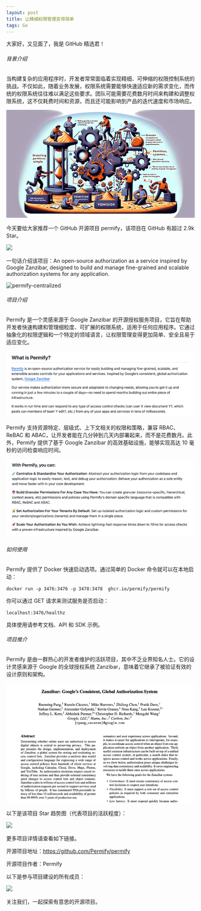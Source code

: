 ```yaml
---
layout: post
title: 让精细权限管理变得简单
tags: Go
---
```


大家好，又见面了，我是 GitHub 精选君！

###### 背景介绍

当构建复杂的应用程序时，开发者常常面临着实现精细、可伸缩的权限控制系统的挑战。不仅如此，随着业务发展，权限系统需要能够快速适应新的需求变化，而传统的权限系统往往难以满足这些要求。团队可能需要花费数月时间来构建和调整权限系统，这不仅耗费时间和资源，而且还可能影响到产品的迭代速度和市场响应。

![](https://raw.githubusercontent.com/ZhuPeng/pic/master/mac/compress_tmp-33835e85a60b121571602bc3d5dcdfc4.png)

今天要给大家推荐一个 GitHub 开源项目 permify，该项目在 GitHub 有超过 2.9k Star。

![](https://stats.deeptrain.net/repo/Permify/permify/?theme=light)

一句话介绍该项目：An open-source authorization as a service inspired by Google Zanzibar, designed to build and manage fine-grained and scalable authorization systems for any application.


![permify-centralized](https://github.com/user-attachments/assets/e1c22244-1fa4-4bc3-8b7a-bdfb97610c5f)


###### 项目介绍

Permify 是一个灵感来源于 Google Zanzibar 的开源授权服务项目，它旨在帮助开发者快速构建和管理细粒度、可扩展的权限系统，适用于任何应用程序。它通过抽象化的权限逻辑和一个特定的领域语言，让权限管理变得更加简单、安全且易于适应变化。

![](https://raw.githubusercontent.com/ZhuPeng/pic/master/images/compress_image-20240911223404170.png)

Permify 支持资源特定、层级式、上下文相关的权限和策略，兼容 RBAC、ReBAC 和 ABAC，让开发者能在几分钟到几天内部署起来，而不是花费数月。此外，Permify 提供了基于 Google Zanzibar 的高效基础设施，能够实现高达 10 毫秒的访问检查响应时间。

![](https://raw.githubusercontent.com/ZhuPeng/pic/master/images/compress_image-20240911223415732.png)

###### 如何使用

Permify 提供了 Docker 快速启动选项。通过简单的 Docker 命令就可以在本地启动：

```shell
docker run -p 3476:3476 -p 3478:3478  ghcr.io/permify/permify
```
你可以通过 GET 请求来测试服务是否启动：
```shell
localhost:3476/healthz
```
具体使用请参考文档、API 和 SDK 示例。

###### 项目推介

Permify 是由一群热心的开发者维护的活跃项目，其中不乏业界知名人士。它的设计灵感来源于 Google 的全球授权系统 Zanzibar，意味着它继承了被验证有效的设计原则和架构。

![](https://raw.githubusercontent.com/ZhuPeng/pic/master/images/compress_image-20240911223635334.png)

以下是该项目 Star 趋势图（代表项目的活跃程度）：

![](https://api.star-history.com/svg?repos=Permify/permify&type=Timeline)

更多项目详情请查看如下链接。

开源项目地址：https://github.com/Permify/permify 

开源项目作者：Permify

以下是参与项目建设的所有成员：

![](https://contrib.rocks/image?repo=Permify/permify)

关注我们，一起探索有意思的开源项目。

